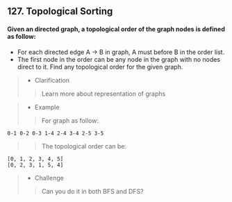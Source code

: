 ## 127. Topological Sorting
#### Given an directed graph, a topological order of the graph nodes is defined as follow:
* For each directed edge A -> B in graph, A must before B in the order list.
* The first node in the order can be any node in the graph with no nodes direct to it.
Find any topological order for the given graph.

>* Clarification
>> Learn more about representation of graphs

>* Example
>> For graph as follow:
```
0-1 0-2 0-3 1-4 2-4 3-4 2-5 3-5
```
>> The topological order can be:
```
[0, 1, 2, 3, 4, 5]
[0, 2, 3, 1, 5, 4]
```

>* Challenge
>> Can you do it in both BFS and DFS?